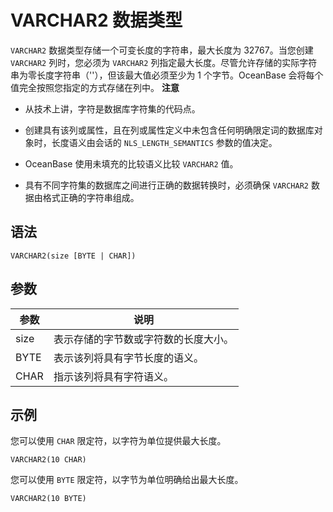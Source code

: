 VARCHAR2 数据类型 
==================================



`VARCHAR2` 数据类型存储一个可变长度的字符串，最大长度为 32767。当您创建 `VARCHAR2` 列时，您必须为 `VARCHAR2` 列指定最大长度。尽管允许存储的实际字符串为零长度字符串（''），但该最大值必须至少为 1 个字节。OceanBase 会将每个值完全按照您指定的方式存储在列中。
**注意**



* 从技术上讲，字符是数据库字符集的代码点。

  

* 创建具有该列或属性，且在列或属性定义中未包含任何明确限定词的数据库对象时，长度语义由会话的 `NLS_LENGTH_SEMANTICS` 参数的值决定。

  

* OceanBase 使用未填充的比较语义比较 `VARCHAR2` 值。

  

* 具有不同字符集的数据库之间进行正确的数据转换时，必须确保 `VARCHAR2` 数据由格式正确的字符串组成。

  




语法 
--------------

    VARCHAR2(size [BYTE | CHAR])



参数 
--------------



|  参数  |         说明         |
|------|--------------------|
| size | 表示存储的字节数或字符数的长度大小。 |
| BYTE | 表示该列将具有字节长度的语义。    |
| CHAR | 指示该列将具有字符语义。       |



示例 
--------------

您可以使用 `CHAR` 限定符，以字符为单位提供最大长度。

    VARCHAR2(10 CHAR)



您可以使用 `BYTE` 限定符，以字节为单位明确给出最大长度。

    VARCHAR2(10 BYTE)



